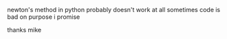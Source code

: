 newton's method in python
probably doesn't work at all sometimes
code is bad on purpose i promise

thanks mike
